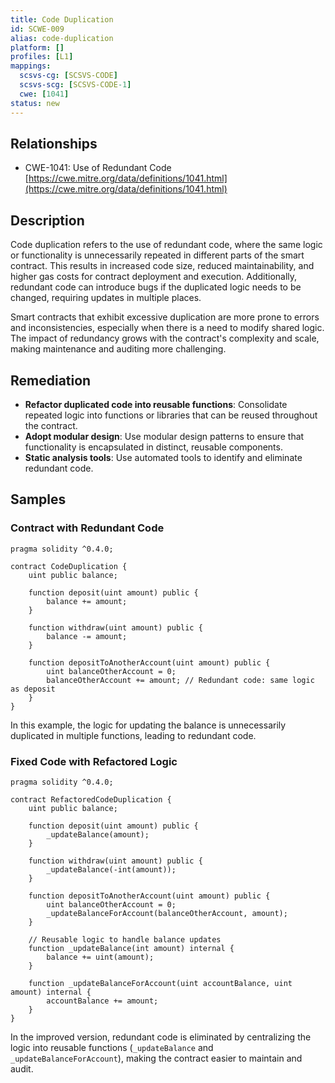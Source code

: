 ```yaml
---
title: Code Duplication
id: SCWE-009
alias: code-duplication
platform: []
profiles: [L1]
mappings:
  scsvs-cg: [SCSVS-CODE]
  scsvs-scg: [SCSVS-CODE-1]
  cwe: [1041]
status: new
---
```


## Relationships
- CWE-1041: Use of Redundant Code
  [https://cwe.mitre.org/data/definitions/1041.html](https://cwe.mitre.org/data/definitions/1041.html)

## Description
Code duplication refers to the use of redundant code, where the same logic or functionality is unnecessarily repeated in different parts of the smart contract. This results in increased code size, reduced maintainability, and higher gas costs for contract deployment and execution. Additionally, redundant code can introduce bugs if the duplicated logic needs to be changed, requiring updates in multiple places.

Smart contracts that exhibit excessive duplication are more prone to errors and inconsistencies, especially when there is a need to modify shared logic. The impact of redundancy grows with the contract's complexity and scale, making maintenance and auditing more challenging.

## Remediation
- **Refactor duplicated code into reusable functions**: Consolidate repeated logic into functions or libraries that can be reused throughout the contract.
- **Adopt modular design**: Use modular design patterns to ensure that functionality is encapsulated in distinct, reusable components.
- **Static analysis tools**: Use automated tools to identify and eliminate redundant code.

## Samples

### Contract with Redundant Code

```solidity
pragma solidity ^0.4.0;

contract CodeDuplication {
    uint public balance;

    function deposit(uint amount) public {
        balance += amount;
    }

    function withdraw(uint amount) public {
        balance -= amount;
    }

    function depositToAnotherAccount(uint amount) public {
        uint balanceOtherAccount = 0;
        balanceOtherAccount += amount; // Redundant code: same logic as deposit
    }
}
```
In this example, the logic for updating the balance is unnecessarily duplicated in multiple functions, leading to redundant code.

### Fixed Code with Refactored Logic
```solidity
pragma solidity ^0.4.0;

contract RefactoredCodeDuplication {
    uint public balance;

    function deposit(uint amount) public {
        _updateBalance(amount);
    }

    function withdraw(uint amount) public {
        _updateBalance(-int(amount));
    }

    function depositToAnotherAccount(uint amount) public {
        uint balanceOtherAccount = 0;
        _updateBalanceForAccount(balanceOtherAccount, amount);
    }

    // Reusable logic to handle balance updates
    function _updateBalance(int amount) internal {
        balance += uint(amount);
    }

    function _updateBalanceForAccount(uint accountBalance, uint amount) internal {
        accountBalance += amount;
    }
}

```

In the improved version, redundant code is eliminated by centralizing the logic into reusable functions (`_updateBalance` and `_updateBalanceForAccount`), making the contract easier to maintain and audit.

